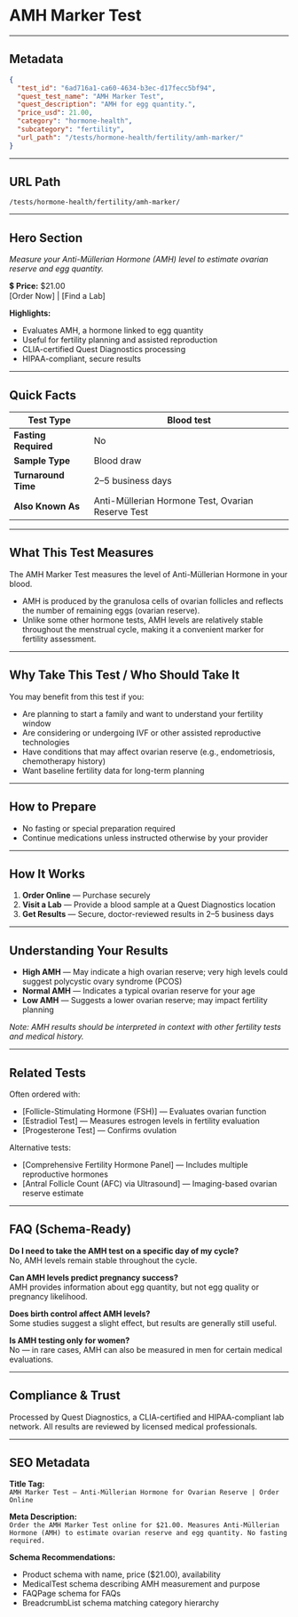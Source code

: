 # AMH Marker Test

---

## Metadata
```json
{
  "test_id": "6ad716a1-ca60-4634-b3ec-d17fecc5bf94",
  "quest_test_name": "AMH Marker Test",
  "quest_description": "AMH for egg quantity.",
  "price_usd": 21.00,
  "category": "hormone-health",
  "subcategory": "fertility",
  "url_path": "/tests/hormone-health/fertility/amh-marker/"
}
```

---

## URL Path
`/tests/hormone-health/fertility/amh-marker/`

---

## Hero Section
_Measure your Anti-Müllerian Hormone (AMH) level to estimate ovarian reserve and egg quantity._

💲 **Price:** $21.00  
[Order Now] | [Find a Lab]

**Highlights:**
- Evaluates AMH, a hormone linked to egg quantity
- Useful for fertility planning and assisted reproduction
- CLIA-certified Quest Diagnostics processing
- HIPAA-compliant, secure results

---

## Quick Facts
| **Test Type**         | Blood test |
|----------------------|------------|
| **Fasting Required** | No |
| **Sample Type**      | Blood draw |
| **Turnaround Time**  | 2–5 business days |
| **Also Known As**    | Anti-Müllerian Hormone Test, Ovarian Reserve Test |

---

## What This Test Measures
The AMH Marker Test measures the level of Anti-Müllerian Hormone in your blood.  
- AMH is produced by the granulosa cells of ovarian follicles and reflects the number of remaining eggs (ovarian reserve).  
- Unlike some other hormone tests, AMH levels are relatively stable throughout the menstrual cycle, making it a convenient marker for fertility assessment.

---

## Why Take This Test / Who Should Take It
You may benefit from this test if you:
- Are planning to start a family and want to understand your fertility window
- Are considering or undergoing IVF or other assisted reproductive technologies
- Have conditions that may affect ovarian reserve (e.g., endometriosis, chemotherapy history)
- Want baseline fertility data for long-term planning

---

## How to Prepare
- No fasting or special preparation required  
- Continue medications unless instructed otherwise by your provider

---

## How It Works
1. **Order Online** — Purchase securely  
2. **Visit a Lab** — Provide a blood sample at a Quest Diagnostics location  
3. **Get Results** — Secure, doctor-reviewed results in 2–5 business days

---

## Understanding Your Results
- **High AMH** — May indicate a high ovarian reserve; very high levels could suggest polycystic ovary syndrome (PCOS)  
- **Normal AMH** — Indicates a typical ovarian reserve for your age  
- **Low AMH** — Suggests a lower ovarian reserve; may impact fertility planning

*Note: AMH results should be interpreted in context with other fertility tests and medical history.*

---

## Related Tests
Often ordered with:
- [Follicle-Stimulating Hormone (FSH)] — Evaluates ovarian function  
- [Estradiol Test] — Measures estrogen levels in fertility evaluation  
- [Progesterone Test] — Confirms ovulation

Alternative tests:
- [Comprehensive Fertility Hormone Panel] — Includes multiple reproductive hormones  
- [Antral Follicle Count (AFC) via Ultrasound] — Imaging-based ovarian reserve estimate

---

## FAQ (Schema-Ready)
**Do I need to take the AMH test on a specific day of my cycle?**  
No, AMH levels remain stable throughout the cycle.

**Can AMH levels predict pregnancy success?**  
AMH provides information about egg quantity, but not egg quality or pregnancy likelihood.

**Does birth control affect AMH levels?**  
Some studies suggest a slight effect, but results are generally still useful.

**Is AMH testing only for women?**  
No — in rare cases, AMH can also be measured in men for certain medical evaluations.

---

## Compliance & Trust
Processed by Quest Diagnostics, a CLIA-certified and HIPAA-compliant lab network. All results are reviewed by licensed medical professionals.

---

## SEO Metadata
**Title Tag:**  
`AMH Marker Test – Anti-Müllerian Hormone for Ovarian Reserve | Order Online`

**Meta Description:**  
`Order the AMH Marker Test online for $21.00. Measures Anti-Müllerian Hormone (AMH) to estimate ovarian reserve and egg quantity. No fasting required.`

**Schema Recommendations:**
- Product schema with name, price ($21.00), availability
- MedicalTest schema describing AMH measurement and purpose
- FAQPage schema for FAQs
- BreadcrumbList schema matching category hierarchy
